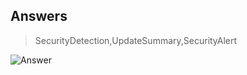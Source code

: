 ## Answers

> SecurityDetection,UpdateSummary,SecurityAlert

![Answer](https://github.com/chboeh/MsftEntropy/blob/master/Training/Pictures/KQLInvestigation_5_B.png)
